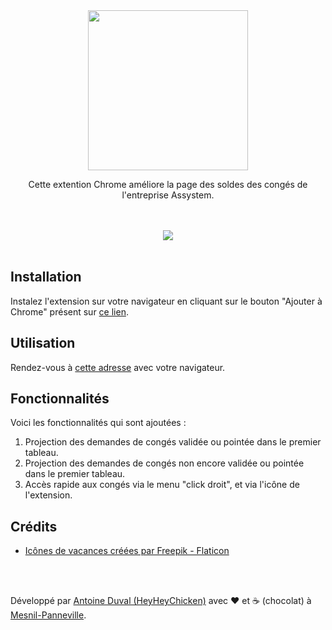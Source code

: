 <div align="center">

<img src="https://raw.githubusercontent.com/HeyHeyChicken/Solde-des-conges/main/Solde%20des%20cong%C3%A9s/icons/256.png" width="256">

Cette extention Chrome améliore la page des soldes des congés de l'entreprise Assystem.<br>
</div>
<br><br>
<div align="center">
<img src="https://github.com/HeyHeyChicken/Assystem-Soldes-des-conges/blob/main/resources/screen.jpeg">
</div>

<br>

## Installation

Instalez l'extension sur votre navigateur en cliquant sur le bouton "Ajouter à Chrome" présent sur [ce lien](//chrome.google.com/webstore/detail/assystem-soldes-des-conge/nonobcjfjlkjnmdcpbbncaiidbbnflji).

## Utilisation

Rendez-vous à [cette adresse](//hive-dashboard.assystem.com/) avec votre navigateur.

## Fonctionnalités

Voici les fonctionnalités qui sont ajoutées :<br/>
1) Projection des demandes de congés validée ou pointée dans le premier tableau.
2) Projection des demandes de congés non encore validée ou pointée dans le premier tableau.
3) Accès rapide aux congés via le menu "click droit", et via l'icône de l'extension.

## Crédits

- [Icônes de vacances créées par Freepik - Flaticon](https://www.flaticon.com/free-icons/vacation)

<br>
<br>

Développé par [Antoine Duval (HeyHeyChicken)](//antoine.cuffel.fr) avec ❤ et ☕ (chocolat) à [Mesnil-Panneville](//en.wikipedia.org/wiki/Mesnil-Panneville).
